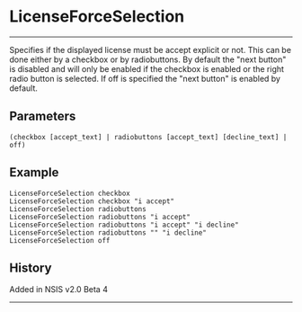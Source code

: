 # LicenseForceSelection

---

Specifies if the displayed license must be accept explicit or not. This can be done either by a checkbox or by radiobuttons. By default the "next button" is disabled and will only be enabled if the checkbox is enabled or the right radio button is selected. If off is specified the "next button" is enabled by default.

## Parameters

    (checkbox [accept_text] | radiobuttons [accept_text] [decline_text] | off)

## Example

	LicenseForceSelection checkbox
	LicenseForceSelection checkbox "i accept"
	LicenseForceSelection radiobuttons
	LicenseForceSelection radiobuttons "i accept"
	LicenseForceSelection radiobuttons "i accept" "i decline"
	LicenseForceSelection radiobuttons "" "i decline"
	LicenseForceSelection off

## History

Added in NSIS v2.0 Beta 4

---
